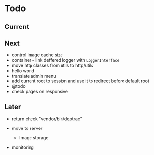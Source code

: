 # Todo

## Current

## Next

- control image cache size
- container - link deffered logger with `LoggerInterface`
- move http classes from utils to http/utils
- hello world
- translate admin menu
- add current root to session and use it to redirect before default root
- @todo
- check pages on responsive

## Later

- return check "vendor/bin/deptrac"

- move to server
  - Image storage

- monitoring
